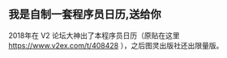 我是自制一套程序员日历,送给你
---

2018年在 V2 论坛大神出了本程序员日历（原贴在这里 https://www.v2ex.com/t/408428 ），之后图灵出版社还出限量版。


<!--stackedit_data:
eyJoaXN0b3J5IjpbLTE5ODkzODM5NjUsLTI2NjI0Njg5MCwtMT
U2NDc2MzgzNiw4Mjc5OTQwMjcsNzY0NDkxOTU4XX0=
-->